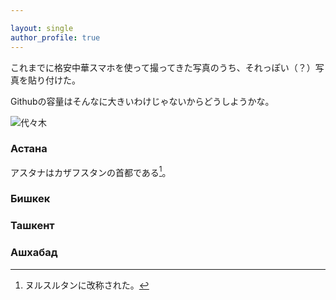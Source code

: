 ```yaml
---

layout: single
author_profile: true
---
```



これまでに格安中華スマホを使って撮ってきた写真のうち、それっぽい（？）写真を貼り付けた。

Githubの容量はそんなに大きいわけじゃないからどうしようかな。

![代々木](https://image.hldy-cdn.com/c/w=1336,h=826,g=5,a=2,r=auto,f=webp:auto/holiday_article_images/7452/7452.jpg)

### Астана
アスタナはカザフスタンの首都である[^mumu]。

[^mumu]: ヌルスルタンに改称された。

### Бишкек

### Ташкент

### Ашхабад


